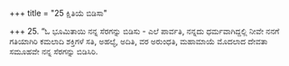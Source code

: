 +++
title = "25 ಕ್ಷಿತಿಯೆ ಬಿಡಿಸಾ"

+++
25. “ಓ ಭೂಮಿತಾಯಿ ನನ್ನ ಸೆರಗನ್ನು ಬಿಡಿಸು - ಎಲೆ ಪಾರ್ವತಿ, ನನ್ನದು ಧರ್ಮವಾಗಿದ್ದಲ್ಲಿ ನೀವೇ ನನಗೆ ಗತಿಯಾಗಿರಿ ಕಮಲಾದಿ ಶಕ್ತಿಗಳೆ ಸತಿ, ಅಹಲ್ಯೆ, ಅದಿತಿ, ವರ ಅರುಂಧತಿ, ಮಹಾಮಾಯೆ ಮೊದಲಾದ ದೇವತಾ ಸಮೂಹವೇ ನನ್ನ ಸೆರಗನ್ನು ಬಿಡಿಸಿರಿ.